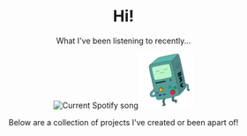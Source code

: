 <div align="center">
  <h1>Hi!</h1>
  <p>What I've been listening to recently...</p>
  <img src="https://jackson-spotify.vercel.app/api" alt="Current Spotify song" /><img src="bmo-200.gif" width="100px" />
  <p>Below are a collection of projects I've created or been apart of!</p>
</div>
